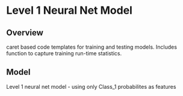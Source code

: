 Level 1 Neural Net Model
==================================================

## Overview
caret based code templates for training and testing models.  Includes function
to capture training run-time statistics.

## Model
Level 1 neural net model - using only Class_1 probabilites as features

